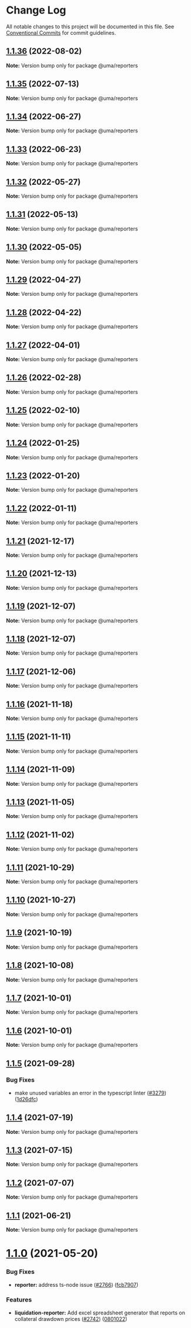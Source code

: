 # Change Log

All notable changes to this project will be documented in this file.
See [Conventional Commits](https://conventionalcommits.org) for commit guidelines.

## [1.1.36](https://github.com/UMAprotocol/protocol/compare/@uma/reporters@1.1.35...@uma/reporters@1.1.36) (2022-08-02)

**Note:** Version bump only for package @uma/reporters

## [1.1.35](https://github.com/UMAprotocol/protocol/compare/@uma/reporters@1.1.34...@uma/reporters@1.1.35) (2022-07-13)

**Note:** Version bump only for package @uma/reporters

## [1.1.34](https://github.com-uma/UMAprotocol/protocol/compare/@uma/reporters@1.1.31...@uma/reporters@1.1.34) (2022-06-27)

**Note:** Version bump only for package @uma/reporters

## [1.1.33](https://github.com/UMAprotocol/protocol/compare/@uma/reporters@1.1.32...@uma/reporters@1.1.33) (2022-06-23)

**Note:** Version bump only for package @uma/reporters

## [1.1.32](https://github.com/mrice32/protocol/compare/@uma/reporters@1.1.31...@uma/reporters@1.1.32) (2022-05-27)

**Note:** Version bump only for package @uma/reporters

## [1.1.31](https://github.com/UMAprotocol/protocol/compare/@uma/reporters@1.1.30...@uma/reporters@1.1.31) (2022-05-13)

**Note:** Version bump only for package @uma/reporters

## [1.1.30](https://github.com/UMAprotocol/protocol/compare/@uma/reporters@1.1.29...@uma/reporters@1.1.30) (2022-05-05)

**Note:** Version bump only for package @uma/reporters

## [1.1.29](https://github.com/UMAprotocol/protocol/compare/@uma/reporters@1.1.28...@uma/reporters@1.1.29) (2022-04-27)

**Note:** Version bump only for package @uma/reporters

## [1.1.28](https://github.com/UMAprotocol/protocol/compare/@uma/reporters@1.1.27...@uma/reporters@1.1.28) (2022-04-22)

**Note:** Version bump only for package @uma/reporters

## [1.1.27](https://github.com/UMAprotocol/protocol/compare/@uma/reporters@1.1.26...@uma/reporters@1.1.27) (2022-04-01)

**Note:** Version bump only for package @uma/reporters

## [1.1.26](https://github.com/UMAprotocol/protocol/compare/@uma/reporters@1.1.25...@uma/reporters@1.1.26) (2022-02-28)

**Note:** Version bump only for package @uma/reporters

## [1.1.25](https://github.com/UMAprotocol/protocol/compare/@uma/reporters@1.1.24...@uma/reporters@1.1.25) (2022-02-10)

**Note:** Version bump only for package @uma/reporters

## [1.1.24](https://github.com/UMAprotocol/protocol/compare/@uma/reporters@1.1.23...@uma/reporters@1.1.24) (2022-01-25)

**Note:** Version bump only for package @uma/reporters

## [1.1.23](https://github.com/UMAprotocol/protocol/compare/@uma/reporters@1.1.22...@uma/reporters@1.1.23) (2022-01-20)

**Note:** Version bump only for package @uma/reporters

## [1.1.22](https://github.com/UMAprotocol/protocol/compare/@uma/reporters@1.1.21...@uma/reporters@1.1.22) (2022-01-11)

**Note:** Version bump only for package @uma/reporters

## [1.1.21](https://github.com/UMAprotocol/protocol/compare/@uma/reporters@1.1.20...@uma/reporters@1.1.21) (2021-12-17)

**Note:** Version bump only for package @uma/reporters

## [1.1.20](https://github.com/UMAprotocol/protocol/compare/@uma/reporters@1.1.19...@uma/reporters@1.1.20) (2021-12-13)

**Note:** Version bump only for package @uma/reporters

## [1.1.19](https://github.com/UMAprotocol/protocol/compare/@uma/reporters@1.1.17...@uma/reporters@1.1.19) (2021-12-07)

**Note:** Version bump only for package @uma/reporters

## [1.1.18](https://amateima.github.com/UMAprotocol/protocol/compare/@uma/reporters@1.1.17...@uma/reporters@1.1.18) (2021-12-07)

**Note:** Version bump only for package @uma/reporters

## [1.1.17](https://github.com/UMAprotocol/protocol/compare/@uma/reporters@1.1.16...@uma/reporters@1.1.17) (2021-12-06)

**Note:** Version bump only for package @uma/reporters

## [1.1.16](https://github.com/UMAprotocol/protocol/compare/@uma/reporters@1.1.15...@uma/reporters@1.1.16) (2021-11-18)

**Note:** Version bump only for package @uma/reporters

## [1.1.15](https://github.com/UMAprotocol/protocol/compare/@uma/reporters@1.1.14...@uma/reporters@1.1.15) (2021-11-11)

**Note:** Version bump only for package @uma/reporters

## [1.1.14](https://github.com/UMAprotocol/protocol/compare/@uma/reporters@1.1.13...@uma/reporters@1.1.14) (2021-11-09)

**Note:** Version bump only for package @uma/reporters

## [1.1.13](https://github.com/UMAprotocol/protocol/compare/@uma/reporters@1.1.12...@uma/reporters@1.1.13) (2021-11-05)

**Note:** Version bump only for package @uma/reporters

## [1.1.12](https://github.com/UMAprotocol/protocol/compare/@uma/reporters@1.1.11...@uma/reporters@1.1.12) (2021-11-02)

**Note:** Version bump only for package @uma/reporters

## [1.1.11](https://github.com/UMAprotocol/protocol/compare/@uma/reporters@1.1.10...@uma/reporters@1.1.11) (2021-10-29)

**Note:** Version bump only for package @uma/reporters

## [1.1.10](https://github.com/UMAprotocol/protocol/compare/@uma/reporters@1.1.9...@uma/reporters@1.1.10) (2021-10-27)

**Note:** Version bump only for package @uma/reporters

## [1.1.9](https://github.com/UMAprotocol/protocol/compare/@uma/reporters@1.1.8...@uma/reporters@1.1.9) (2021-10-19)

**Note:** Version bump only for package @uma/reporters

## [1.1.8](https://github.com/UMAprotocol/protocol/compare/@uma/reporters@1.1.7...@uma/reporters@1.1.8) (2021-10-08)

**Note:** Version bump only for package @uma/reporters

## [1.1.7](https://github.com/UMAprotocol/protocol/compare/@uma/reporters@1.1.6...@uma/reporters@1.1.7) (2021-10-01)

**Note:** Version bump only for package @uma/reporters

## [1.1.6](https://github.com/UMAprotocol/protocol/compare/@uma/reporters@1.1.5...@uma/reporters@1.1.6) (2021-10-01)

**Note:** Version bump only for package @uma/reporters

## [1.1.5](https://github.com/UMAprotocol/protocol/compare/@uma/reporters@1.1.4...@uma/reporters@1.1.5) (2021-09-28)

### Bug Fixes

- make unused variables an error in the typescript linter ([#3279](https://github.com/UMAprotocol/protocol/issues/3279)) ([1d26dfc](https://github.com/UMAprotocol/protocol/commit/1d26dfcd500cc4f84dc5672de0c8f9a7c5592e43))

## [1.1.4](https://github.com/UMAprotocol/protocol/compare/@uma/reporters@1.1.3...@uma/reporters@1.1.4) (2021-07-19)

**Note:** Version bump only for package @uma/reporters

## [1.1.3](https://github.com/UMAprotocol/protocol/compare/@uma/reporters@1.1.2...@uma/reporters@1.1.3) (2021-07-15)

**Note:** Version bump only for package @uma/reporters

## [1.1.2](https://github.com/UMAprotocol/protocol/compare/@uma/reporters@1.1.1...@uma/reporters@1.1.2) (2021-07-07)

**Note:** Version bump only for package @uma/reporters

## [1.1.1](https://github.com/UMAprotocol/protocol/compare/@uma/reporters@1.1.0...@uma/reporters@1.1.1) (2021-06-21)

**Note:** Version bump only for package @uma/reporters

# [1.1.0](https://github.com/UMAprotocol/protocol/compare/@uma/reporters@1.0.2...@uma/reporters@1.1.0) (2021-05-20)

### Bug Fixes

- **reporter:** address ts-node issue ([#2766](https://github.com/UMAprotocol/protocol/issues/2766)) ([fcb7907](https://github.com/UMAprotocol/protocol/commit/fcb7907920a3a36c3603016d2d1058f72219e061))

### Features

- **liquidation-reporter:** Add excel spreadsheet generator that reports on collateral drawdown prices ([#2742](https://github.com/UMAprotocol/protocol/issues/2742)) ([0801022](https://github.com/UMAprotocol/protocol/commit/08010229505a643b048d472d2c409f4e03728487))
